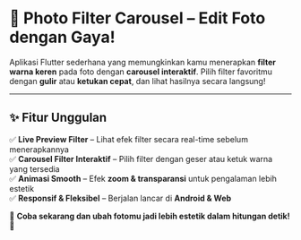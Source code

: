 # 🎨 **Photo Filter Carousel** – Edit Foto dengan Gaya!  

Aplikasi Flutter sederhana yang memungkinkan kamu menerapkan **filter warna keren** pada foto dengan **carousel interaktif**. Pilih filter favoritmu dengan **gulir** atau **ketukan cepat**, dan lihat hasilnya secara langsung!  

---

## ✨ **Fitur Unggulan**  
✅ **Live Preview Filter** – Lihat efek filter secara real-time sebelum menerapkannya  
✅ **Carousel Filter Interaktif** – Pilih filter dengan geser atau ketuk warna yang tersedia  
✅ **Animasi Smooth** – Efek **zoom & transparansi** untuk pengalaman lebih estetik  
✅ **Responsif & Fleksibel** – Berjalan lancar di **Android & Web**  

📸 **Coba sekarang dan ubah fotomu jadi lebih estetik dalam hitungan detik!** 🚀